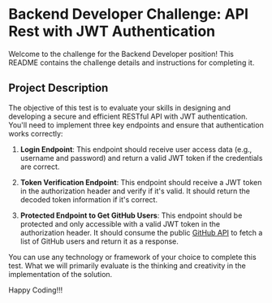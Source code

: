 # Backend Developer Challenge: API Rest with JWT Authentication

Welcome to the challenge for the Backend Developer position! This README contains the challenge details and instructions for completing it.

## Project Description

The objective of this test is to evaluate your skills in designing and developing a secure and efficient RESTful API with JWT authentication. You'll need to implement three key endpoints and ensure that authentication works correctly:

1. **Login Endpoint**: This endpoint should receive user access data (e.g., username and password) and return a valid JWT token if the credentials are correct.

2. **Token Verification Endpoint**: This endpoint should receive a JWT token in the authorization header and verify if it's valid. It should return the decoded token information if it's correct.

3. **Protected Endpoint to Get GitHub Users**: This endpoint should be protected and only accessible with a valid JWT token in the authorization header. It should consume the public [GitHub API](https://docs.github.com/en/rest) to fetch a list of GitHub users and return it as a response.

You can use any technology or framework of your choice to complete this test. What we will primarily evaluate is the thinking and creativity in the implementation of the solution.

Happy Coding!!!